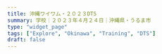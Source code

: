 ```yaml
---
title: 沖縄ワイワム・２０２３DTS
summary: 学校｜２０２３年４月２４日｜沖縄県・うるま市
type: "widget_page"
tags: ["Explore", "Okinawa", "Training", "DTS"]
draft: false
---
```

